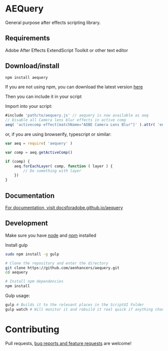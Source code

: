 AEQuery
==========

General purpose after effects scripting library.

Requirements
------------

Adobe After Effects
ExtendScript Toolkit or other text editor

Download/install
----------------

```bash
npm install aequery
```

If you are not using npm, you can download the latest version [here](https://github.com/aenhancers/aequery/releases)

Then you can include it in your script

Import into your script:
```javascript
#include 'path/to/aequery.js' // aequery is now available as aeq
// Disable all Camera lens blur effects in active comp
aeq( 'activecomp effect[matchName="ADBE Camera Lens Blur"]' ).attr( 'enabled', false )
```

or, if you are using browserify, typescript or similar:
```javascript
var aeq = require( 'aequery' )

var comp = aeq.getActiveComp()

if (comp) {
	aeq.forEachLayer( comp, function ( layer ) {
		// Do something with layer
	})
}
```

Documentation
-------------
[For documentation, visit docsforadobe.github.io/aequery](https://docsforadobe.github.io/aequery/)


Development
-----------

Make sure you have [node](https://nodejs.org) and [npm](https://www.npmjs.com) installed

Install gulp
```bash
sudo npm install -g gulp

# Clone the repository and enter the directory
git clone https://github.com/aenhancers/aequery.git
cd aequery

# Install npm dependencies
npm install
```

Gulp usage:
```bash
gulp # Builds it to the relevant places in the ScriptUI Folder
gulp watch # Will monitor it and rebuild it real quick if anything changes
```

# Contributing
Pull requests, [bug reports and feature requests](https://github.com/aenhancers/aequery/issues) are welcome!
